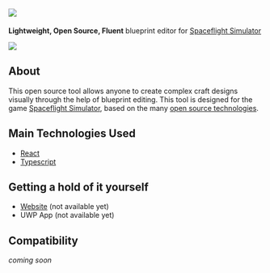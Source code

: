 # ![](https://i.imgur.com/1CQqq9m.png)

**Lightweight, Open Source, Fluent** blueprint editor for [Spaceflight Simulator](https://play.google.com/store/apps/details?id=com.StefMorojna.SpaceflightSimulator)

![](https://i.imgur.com/nWJzRLA.png)

## About

This open source tool allows anyone to create complex craft designs visually through the help of blueprint editing. This tool is designed for the game [Spaceflight Simulator](https://play.google.com/store/apps/details?id=com.StefMorojna.SpaceflightSimulator), based on the many [open source technologies](#main-technologies-used).

## Main Technologies Used

- [React](https://reactjs.org/)
- [Typescript](https://www.typescriptlang.org/)

## Getting a hold of it yourself

- [Website](http://coolabhi1290.github.io/Stellar-Editor) (not available yet)
- UWP App (not available yet)

## Compatibility
*coming soon*
